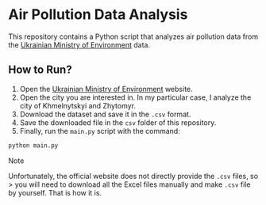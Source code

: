 # Air Pollution Data Analysis

This repository contains a Python script that analyzes air pollution data from the [Ukrainian Ministry of Environment](https://mepr.gov.ua/diyalnist/napryamky/ekologichnyj-monitoryng/stan-atmosfernogo-povitrya/) data. 

## How to Run?

1. Open the [Ukrainian Ministry of Environment](https://mepr.gov.ua/diyalnist/napryamky/ekologichnyj-monitoryng/stan-atmosfernogo-povitrya/) website.
2. Open the city you are interested in. In my particular case, I analyze 
the city of Khmelnytskyi and Zhytomyr.
3. Download the dataset and save it in the `.csv` format.
4. Save the downloaded file in the `csv` folder of this repository.
5. Finally, run the `main.py` script with the command:

```bash
python main.py
```

> [!NOTE]  
> Unfortunately, the official website does not directly provide the `.csv` files, so > you will need to download all the Excel files manually and make `.csv` file
> by yourself. That is how it is.
